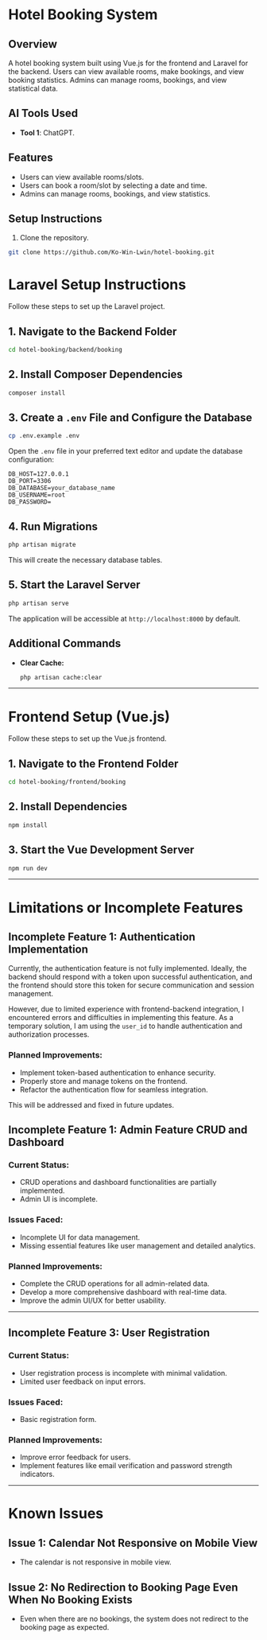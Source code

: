 # Hotel Booking System

## Overview
A hotel booking system built using Vue.js for the frontend and Laravel for the backend. Users can view available rooms, make bookings, and view booking statistics. Admins can manage rooms, bookings, and view statistical data.

## AI Tools Used
- **Tool 1**: ChatGPT.

## Features
- Users can view available rooms/slots.
- Users can book a room/slot by selecting a date and time.
- Admins can manage rooms, bookings, and view statistics.
  
## Setup Instructions

1. Clone the repository.

```bash
git clone https://github.com/Ko-Win-Lwin/hotel-booking.git
```

# Laravel Setup Instructions

Follow these steps to set up the Laravel project.

## 1. Navigate to the Backend Folder

```bash
cd hotel-booking/backend/booking
```

## 2. Install Composer Dependencies

```bash
composer install
```

## 3. Create a `.env` File and Configure the Database

```bash
cp .env.example .env
```

Open the `.env` file in your preferred text editor and update the database configuration:

```env
DB_HOST=127.0.0.1
DB_PORT=3306
DB_DATABASE=your_database_name
DB_USERNAME=root
DB_PASSWORD=
```

## 4. Run Migrations

```bash
php artisan migrate
```

This will create the necessary database tables.

## 5. Start the Laravel Server

```bash
php artisan serve
```

The application will be accessible at `http://localhost:8000` by default.

## Additional Commands

- **Clear Cache:**
  ```bash
  php artisan cache:clear
  ```

---

  
# Frontend Setup (Vue.js)

Follow these steps to set up the Vue.js frontend.

## 1. Navigate to the Frontend Folder

```bash
cd hotel-booking/frontend/booking
```

## 2. Install Dependencies

```bash
npm install
```

## 3. Start the Vue Development Server

```bash
npm run dev
```

--- 


# Limitations or Incomplete Features

## Incomplete Feature 1: Authentication Implementation

Currently, the authentication feature is not fully implemented. Ideally, the backend should respond with a token upon successful authentication, and the frontend should store this token for secure communication and session management.

However, due to limited experience with frontend-backend integration, I encountered errors and difficulties in implementing this feature. As a temporary solution, I am using the `user_id` to handle authentication and authorization processes.

### Planned Improvements:
- Implement token-based authentication to enhance security.
- Properly store and manage tokens on the frontend.
- Refactor the authentication flow for seamless integration.

This will be addressed and fixed in future updates.

## Incomplete Feature 1: Admin Feature CRUD and Dashboard
### Current Status:
- CRUD operations and dashboard functionalities are partially implemented.
- Admin UI is incomplete.

### Issues Faced:
- Incomplete UI for data management.
- Missing essential features like user management and detailed analytics.

### Planned Improvements:
- Complete the CRUD operations for all admin-related data.
- Develop a more comprehensive dashboard with real-time data.
- Improve the admin UI/UX for better usability.

---

## Incomplete Feature 3: User Registration
### Current Status:
- User registration process is incomplete with minimal validation.
- Limited user feedback on input errors.

### Issues Faced:
- Basic registration form.

### Planned Improvements:
- Improve error feedback for users.
- Implement features like email verification and password strength indicators.


---
# Known Issues

## Issue 1: Calendar Not Responsive on Mobile View
- The calendar is not responsive in mobile view.

## Issue 2: No Redirection to Booking Page Even When No Booking Exists
- Even when there are no bookings, the system does not redirect to the booking page as expected.







   



